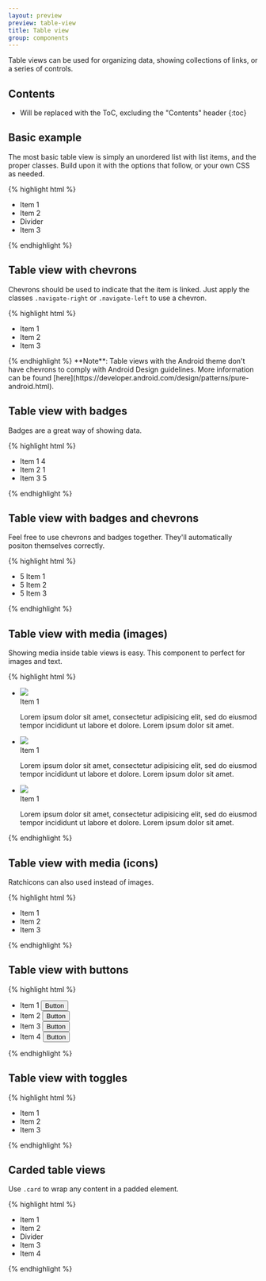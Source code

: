 ```yaml
---
layout: preview
preview: table-view
title: Table view
group: components
---
```


Table views can be used for organizing data, showing collections of links, or a series of controls.

## Contents

* Will be replaced with the ToC, excluding the "Contents" header
{:toc}

## Basic example
The most basic table view is simply an unordered list with list items, and the proper classes. Build upon it with the options that follow, or your own CSS as needed.

{% highlight html %}
<ul class="table-view">
  <li class="table-view-cell">Item 1</li>
  <li class="table-view-cell table-view-cell">Item 2</li>
  <li class="table-view-divider">Divider</li>
  <li class="table-view-cell">Item 3</li>
</ul>
{% endhighlight %}

## Table view with chevrons

Chevrons should be used to indicate that the item is linked. Just apply the classes `.navigate-right` or `.navigate-left` to use a chevron.


{% highlight html %}
<ul class="table-view">
  <li class="table-view-cell">
    <a class="navigate-right">
      Item 1
    </a>
  </li>
  <li class="table-view-cell">
    <a class="navigate-right">
      Item 2
    </a>
  </li>
  <li class="table-view-cell">
    <a class="navigate-right">
      Item 3
    </a>
  </li>
</ul>
{% endhighlight %}
**Note**: Table views with the Android theme don't have chevrons to comply with Android Design guidelines. More information can be found [here](https://developer.android.com/design/patterns/pure-android.html).



## Table view with badges

Badges are a great way of showing data.

{% highlight html %}
<ul class="table-view">
  <li class="table-view-cell">
    Item 1
    <span class="badge badge-pill">4</span>
  </li>
  <li class="table-view-cell">
    Item 2
    <span class="badge badge-pill">1</span>
  </li>
  <li class="table-view-cell">
    Item 3
    <span class="badge badge-pill">5</span>
  </li>
</ul>
{% endhighlight %}

## Table view with badges and chevrons

Feel free to use chevrons and badges together. They'll automatically positon themselves correctly.

{% highlight html %}
<ul class="table-view">
  <li class="table-view-cell">
    <a class="navigate-right">
      <span class="badge badge-pill">5</span>
      Item 1
    </a>
  </li>
  <li class="table-view-cell">
    <a class="navigate-right">
      <span class="badge badge-pill">5</span>
      Item 2
    </a>
  </li>
  <li class="table-view-cell">
    <a class="navigate-right">
      <span class="badge badge-pill">5</span>
      Item 3
    </a>
  </li>
</ul>
{% endhighlight %}


## Table view with media (images)

Showing media inside table views is easy. This component to perfect for images and text.

{% highlight html %}
<ul class="table-view">
  <li class="table-view-cell media">
    <a class="navigate-right">
      <img class="media-object pull-left" src="http://placehold.it/42x42">
      <div class="media-body">
        Item 1
        <p>Lorem ipsum dolor sit amet, consectetur adipisicing elit, sed do eiusmod tempor incididunt ut labore et dolore. Lorem ipsum dolor sit amet.</p>
      </div>
    </a>
  </li>
  <li class="table-view-cell media">
    <a class="navigate-right">
      <img class="media-object pull-left" src="http://placehold.it/42x42">
      <div class="media-body">
        Item 1
        <p>Lorem ipsum dolor sit amet, consectetur adipisicing elit, sed do eiusmod tempor incididunt ut labore et dolore. Lorem ipsum dolor sit amet.</p>
      </div>
    </a>
  </li>
  <li class="table-view-cell media">
    <a class="navigate-right">
      <img class="media-object pull-left" src="http://placehold.it/42x42">
      <div class="media-body">
        Item 1
        <p>Lorem ipsum dolor sit amet, consectetur adipisicing elit, sed do eiusmod tempor incididunt ut labore et dolore. Lorem ipsum dolor sit amet.</p>
      </div>
    </a>
  </li>
</ul>
{% endhighlight %}

## Table view with media (icons)

Ratchicons can also used instead of images.

{% highlight html %}
<ul class="table-view">
  <li class="table-view-cell media">
    <a class="navigate-right">
      <span class="media-object pull-left icon icon-trash"></span>
      <div class="media-body">
        Item 1
      </div>
    </a>
  </li>
  <li class="table-view-cell media">
    <a class="navigate-right">
      <span class="media-object pull-left icon icon-gear"></span>
      <div class="media-body">
        Item 2
      </div>
    </a>
  </li>
  <li class="table-view-cell media">
    <a class="navigate-right">
      <span class="media-object pull-left icon icon-pages"></span>
      <div class="media-body">
        Item 3
      </div>
    </a>
  </li>
</ul>
{% endhighlight %}

## Table view with buttons

{% highlight html %}
<ul class="table-view">
  <li class="table-view-cell">Item 1 <button class="btn">Button</button></li>
  <li class="table-view-cell">Item 2 <button class="btn btn-primary">Button</button></li>
  <li class="table-view-cell">Item 3 <button class="btn btn-positive">Button</button></li>
  <li class="table-view-cell">Item 4 <button class="btn btn-negative">Button</button></li>
</ul>
{% endhighlight %}


## Table view with toggles

{% highlight html %}
<ul class="table-view">
  <li class="table-view-cell">
    Item 1
    <div class="toggle">
      <div class="toggle-handle"></div>
    </div>
  </li>
  <li class="table-view-cell">
    Item 2
    <div class="toggle active">
      <div class="toggle-handle"></div>
    </div>
  </li>
  <li class="table-view-cell">
    Item 3
    <div class="toggle">
      <div class="toggle-handle"></div>
    </div>
  </li>
</ul>
{% endhighlight %}


## Carded table views

Use `.card` to wrap any content in a padded element.

{% highlight html %}
<div class="card">
  <ul class="table-view">
    <li class="table-view-cell">Item 1</li>
    <li class="table-view-cell">Item 2</li>
    <li class="table-view-cell table-view-divider">Divider</li>
    <li class="table-view-cell">Item 3</li>
    <li class="table-view-cell">Item 4</li>
  </ul>
</div>
{% endhighlight %}
